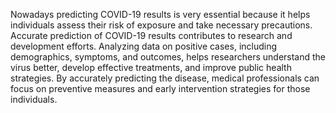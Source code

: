 Nowadays predicting COVID-19 results is very essential because it helps individuals assess their risk of exposure and take necessary precautions. Accurate prediction of COVID-19 results contributes to research and development efforts. Analyzing data on positive cases, including demographics, symptoms, and outcomes, helps researchers understand the virus better, develop effective treatments, and improve public health strategies. By accurately predicting the disease, medical professionals can focus on preventive measures and early intervention strategies for those individuals.
